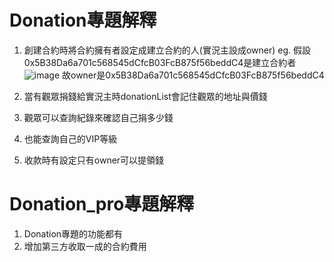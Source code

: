 # Donation專題解釋
1. 創建合約時將合約擁有者設定成建立合約的人(實況主設成owner)
eg. 假設0x5B38Da6a701c568545dCfcB03FcB875f56beddC4是建立合約者
![image](https://github.com/10360555iamnn/-/assets/95529963/1e7b870c-310d-4271-a8d7-2e0ba2b5a94f)
故owner是0x5B38Da6a701c568545dCfcB03FcB875f56beddC4
2. 當有觀眾捐錢給實況主時donationList會記住觀眾的地址與價錢

3. 觀眾可以查詢紀錄來確認自己捐多少錢
4. 也能查詢自己的VIP等級
5. 收款時有設定只有owner可以提領錢
# Donation_pro專題解釋
1. Donation專題的功能都有
2. 增加第三方收取一成的合約費用
